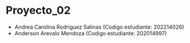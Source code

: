 # Proyecto_02

- Andrea Carolina Rodriguez Salinas (Codigo estudiante: 202214026)
- Anderson Arevalo Mendoza (Codigo estudiante: 202014997)

